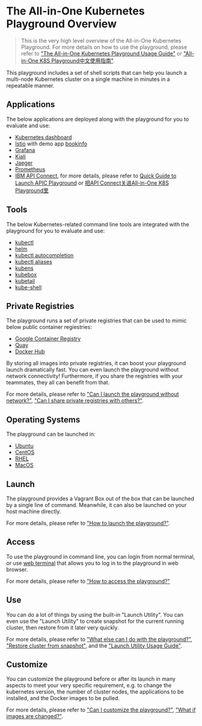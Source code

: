 # The All-in-One Kubernetes Playground Overview

> This is the very high level overview of the All-in-One Kubernetes Playground. For more details on how to use the playground, please refer to ["The All-in-One Kubernetes Playground Usage Guide"](All-in-One-Playground-Usage-Guide.md) or ["All-in-One K8S Playground中文使用指南"](https://morningspace.github.io/tech/all-in-one-k8s-playground/).

This playground includes a set of shell scripts that can help you launch a multi-node Kubernetes cluster on a single machine in minutes in a repeatable manner.

## Applications

The below applications are deployed along with the playground for you to evaluate and use:
* [Kubernetes dashboard](https://github.com/kubernetes/dashboard)
* [Istio](https://istio.io) with demo app [bookinfo](https://istio.io/docs/examples/bookinfo)
* [Grafana](https://grafana.com)
* [Kiali](https://www.kiali.io)
* [Jaeger](https://www.jaegertracing.io)
* [Prometheus](https://prometheus.io)
* [IBM API Connect](https://www.ibm.com/cloud/api-connect), for more details, please refer to [Quick Guide to Launch APIC Playground](APIC-Quick-Guide.md) or [把API Connect关进All-in-One K8S Playground里](https://morningspace.github.io/tech/all-in-one-apic-playground/)

## Tools

The below Kubernetes-related command line tools are integrated with the playground for you to evaluate and use:
* [kubectl](https://kubernetes.io/docs/reference/kubectl)
* [helm](https://helm.sh)
* [kubectl autocompletion](https://kubernetes.io/docs/tasks/tools/install-kubectl/#optional-kubectl-configurations)
* [kubectl aliases](https://github.com/ahmetb/kubectl-aliases)
* [kubens](https://github.com/ahmetb/kubectx)
* [kubebox](https://github.com/astefanutti/kubebox)
* [kubetail](https://github.com/johanhaleby/kubetail)
* [kube-shell](https://github.com/cloudnativelabs/kube-shell)

## Private Registries

The playground runs a set of private registries that can be used to mimic below public container regiestries:
* [Google Container Registry](https://gcr.io)
* [Quay](https://quay.io)
* [Docker Hub](https://hub.docker.com)

By storing all images into private registries, it can boost your playground launch dramatically fast. You can even launch the playground without network connectivity! Furthermore, if you share the registries with your teammates, they all can benefit from that.

For more details, please refer to ["Can I launch the playground without network?"](All-in-One-Playground-Usage-Guide.md#can-i-launch-the-playground-without-network), ["Can I share private registries with others?"](All-in-One-Playground-Usage-Guide.md#can-i-share-private-registries-with-others).

## Operating Systems

The playground can be launched in:
* [Ubuntu](https://ubuntu.com/)
* [CentOS](https://www.centos.org/)
* [RHEL](https://www.redhat.com/en/technologies/linux-platforms/enterprise-linux)
* [MacOS](https://www.apple.com/macos/)

## Launch

The playground provides a Vagrant Box out of the box that can be launched by a single line of command. Meanwhile, it can also be launched on your host machine directly.

For more details, please refer to ["How to launch the playground?"](All-in-One-Playground-Usage-Guide.md#how-to-launch-the-playground).

## Access

To use the playground in command line, you can login from normal terminal, or use [web terminal](https://github.com/shellinabox/shellinabox) that allows you to log in to the playground in web browser.

For more details, please refer to ["How to access the playground?"](All-in-One-Playground-Usage-Guide.md#how-to-access-the-playground)

## Use

You can do a lot of things by using the built-in "Launch Utility". You can even use the "Launch Utility" to create snapshot for the current running cluster, then restore from it later very quickly.

For more details, please refer to ["What else can I do with the playground?"](All-in-One-Playground-Usage-Guide.md#what-else-can-i-do-with-the-playground), ["Restore cluster from snapshot"](All-in-One-Playground-Usage-Guide.md#restore-cluster-from-snapshot), and the ["Launch Utility Usage Guide"](Launch-Utility-Usage-Guide.md).

## Customize

You can customize the playground before or after its launch in many aspects to meet your very specific requirement, e.g. to change the kubernetes version, the number of cluster nodes, the applications to be installed, and the Docker images to be pulled.

For more details, please refer to ["Can I customize the playground?"](All-in-One-Playground-Usage-Guide.md#can-i-customize-the-playground), ["What if images are changed?"](All-in-One-Playground-Usage-Guide.md#what-if-images-are-changed).
